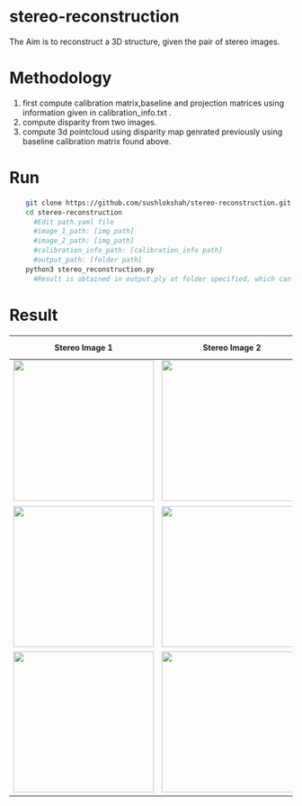 # stereo-reconstruction
The Aim is to reconstruct a 3D structure, given the pair of stereo images.

# Methodology
  1. first compute calibration matrix,baseline and projection matrices using information given in calibration_info.txt .
  2. compute disparity from two images.
  3. compute 3d pointcloud using disparity map genrated previously using baseline calibration matrix found above.
# Run
```bash
    git clone https://github.com/sushlokshah/stereo-reconstruction.git
    cd stereo-reconstruction
      #Edit path.yaml file
      #image_1_path: [img_path]
      #image_2_path: [img_path]
      #calibration_info_path: [calibration_info path]
      #output_path: [folder path]
    python3 stereo_reconstruction.py
      #Result is obtained in output.ply at folder specified, which can be viewed using MeshLab, Open3D, or any other related software or library to view point clouds.
```
# Result
|Stereo Image 1| Stereo Image 2 | Disparity Map  | 3d reconstruction |
| -------- | -------- | --- | -------- |
| <img src="https://github.com/sushlokshah/stereo-reconstruction/blob/main/bike/im0.png" width="250" height="250" />   | <img src="https://github.com/sushlokshah/stereo-reconstruction/blob/main/bike/im1.png" width="250" height="250" />      |<img src="https://github.com/sushlokshah/stereo-reconstruction/blob/main/bike/Screenshot%202021-06-22%20090220.png" width="250" height="250" />  | <img src="https://github.com/sushlokshah/stereo-reconstruction/blob/main/bike/output.png" width="250" height="250" />       |
| <img src="https://github.com/sushlokshah/stereo-reconstruction/blob/main/cycle/imb0.png" width="250" height="250" />   | <img src="https://github.com/sushlokshah/stereo-reconstruction/blob/main/cycle/imb1.png" width="250" height="250" />      |<img src="https://github.com/sushlokshah/stereo-reconstruction/blob/main/cycle/Screenshot%202021-06-22%20090548.png" width="250" height="250" />  | <img src="https://github.com/sushlokshah/stereo-reconstruction/blob/main/cycle/output.png" width="250" height="250" />       |
| <img src="https://github.com/sushlokshah/stereo-reconstruction/blob/main/umbrella/ima0.png" width="250" height="250" />   | <img src="https://github.com/sushlokshah/stereo-reconstruction/blob/main/umbrella/ima1.png" width="250" height="250" />      |<img src="https://github.com/sushlokshah/stereo-reconstruction/blob/main/umbrella/Screenshot%202021-06-22%20091041.png" width="250" height="250" />  | <img src="https://github.com/sushlokshah/stereo-reconstruction/blob/main/umbrella/Screenshot%202021-06-25%20130139.png" width="250" height="250" />       |
